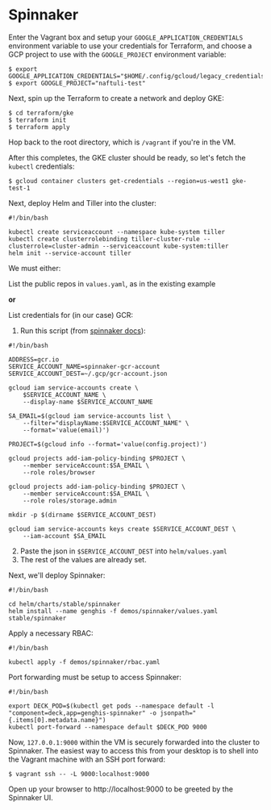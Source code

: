 # Spinnaker

Enter the Vagrant box and setup your `GOOGLE_APPLICATION_CREDENTIALS` environment variable to use your credentials
for Terraform, and choose a GCP project to use with the `GOOGLE_PROJECT` environment variable:

```shell
$ export GOOGLE_APPLICATION_CREDENTIALS="$HOME/.config/gcloud/legacy_credentials/me@naftuli.wtf/adc.json"
$ export GOOGLE_PROJECT="naftuli-test"
```

Next, spin up the Terraform to create a network and deploy GKE:

```shell
$ cd terraform/gke
$ terraform init
$ terraform apply
```

Hop back to the root directory, which is `/vagrant` if you're in the VM.

After this completes, the GKE cluster should be ready, so let's fetch the `kubectl` credentials:

```shell
$ gcloud container clusters get-credentials --region=us-west1 gke-test-1
```

Next, deploy Helm and Tiller into the cluster:


```shell
#!/bin/bash

kubectl create serviceaccount --namespace kube-system tiller
kubectl create clusterrolebinding tiller-cluster-rule --clusterrole=cluster-admin --serviceaccount kube-system:tiller
helm init --service-account tiller
```

We must either:

List the public repos in `values.yaml`, as in the existing example

**or**

List credentials for (in our case) GCR:

1. Run this script (from [spinnaker docs](https://www.spinnaker.io/setup/install/providers/docker-registry/#add-the-account)):

```shell
#!/bin/bash

ADDRESS=gcr.io
SERVICE_ACCOUNT_NAME=spinnaker-gcr-account
SERVICE_ACCOUNT_DEST=~/.gcp/gcr-account.json

gcloud iam service-accounts create \
    $SERVICE_ACCOUNT_NAME \
    --display-name $SERVICE_ACCOUNT_NAME

SA_EMAIL=$(gcloud iam service-accounts list \
    --filter="displayName:$SERVICE_ACCOUNT_NAME" \
    --format='value(email)')

PROJECT=$(gcloud info --format='value(config.project)')

gcloud projects add-iam-policy-binding $PROJECT \
    --member serviceAccount:$SA_EMAIL \
    --role roles/browser

gcloud projects add-iam-policy-binding $PROJECT \
    --member serviceAccount:$SA_EMAIL \
    --role roles/storage.admin

mkdir -p $(dirname $SERVICE_ACCOUNT_DEST)

gcloud iam service-accounts keys create $SERVICE_ACCOUNT_DEST \
    --iam-account $SA_EMAIL
```

2. Paste the json in `$SERVICE_ACCOUNT_DEST` into `helm/values.yaml`
3. The rest of the values are already set.

Next, we'll deploy Spinnaker:

```shell
#!/bin/bash

cd helm/charts/stable/spinnaker
helm install --name genghis -f demos/spinnaker/values.yaml stable/spinnaker
```

Apply a necessary RBAC:

```shell
#!/bin/bash

kubectl apply -f demos/spinnaker/rbac.yaml
```

Port forwarding must be setup to access Spinnaker:

```shell
#!/bin/bash

export DECK_POD=$(kubectl get pods --namespace default -l "component=deck,app=genghis-spinnaker" -o jsonpath="{.items[0].metadata.name}")
kubectl port-forward --namespace default $DECK_POD 9000
```

Now, `127.0.0.1:9000` within the VM is securely forwarded into the cluster to Spinnaker. The easiest way to access this
from your desktop is to shell into the Vagrant machine with an SSH port forward:

```
$ vagrant ssh -- -L 9000:localhost:9000
```

Open up your browser to http://localhost:9000 to be greeted by the Spinnaker UI.
